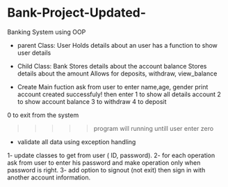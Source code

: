 # Bank-Project-Updated-

Banking System using OOP 
- parent Class: User 
	Holds details about an user 
	has a function to show user details 

- Child Class: Bank 
Stores details about the account balance
Stores details about the amount 
Allows for deposits, withdraw, view_balance 

- Create Main fuction 
ask from user  to enter name,age, gender
print account created successfuly!
then enter 
1 to show all details account 
2 to show account balance 
3 to withdraw 
4 to deposit 

0 to exit from the system 
>>>>> program will running untill user enter zero 
- validate all data using exception handling 

1- update classes to get from user ( ID, password).
2- for each operation ask from user to enter his password and make operation only 
when password is right.
3- add option to signout (not exit) then sign in with another account information.
